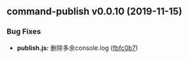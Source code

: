 ## command-publish v0.0.10 (2019-11-15)

### Bug Fixes
* **publish.js:**  删除多余console.log ([fbfc0b7](http://git.timevale.cn:8081/front-common/esign-ui/commit/fbfc0b7))

